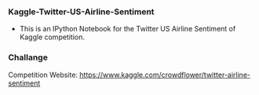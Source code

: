 ### Kaggle-Twitter-US-Airline-Sentiment
* This is an IPython Notebook for the Twitter US Airline Sentiment of Kaggle competition.



### Challange


Competition Website: https://www.kaggle.com/crowdflower/twitter-airline-sentiment
